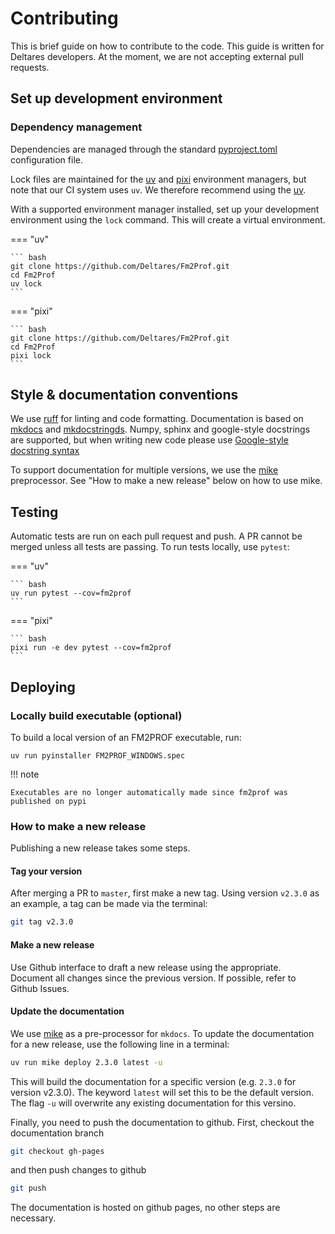 # Contributing

This is brief guide on how to contribute to the code. This guide is 
written for Deltares developers. At the moment, we are not accepting 
external pull requests. 

## Set up development environment

### Dependency management
Dependencies are managed through the standard [pyproject.toml](https://packaging.python.org/en/latest/guides/writing-pyproject-toml/) 
configuration file. 

Lock files are maintained for the [uv](https://docs.astral.sh/uv/) and [pixi](https://pixi.sh/latest/python/tutorial/)
environment managers, but note that our CI system uses `uv`. We therefore recommend using the [uv](https://docs.astral.sh/uv/). 

With a supported environment manager installed, set up your development environment using the `lock` command. This will create a virtual environment.

=== "uv"

    ``` bash
    git clone https://github.com/Deltares/Fm2Prof.git
    cd Fm2Prof
    uv lock 
    ```

=== "pixi"

    ``` bash
    git clone https://github.com/Deltares/Fm2Prof.git
    cd Fm2Prof
    pixi lock 
    ```



## Style & documentation conventions

We use [ruff](https://github.com/astral-sh/ruff) for linting and code formatting. 
Documentation is based on [mkdocs](https://www.mkdocs.org/) and [mkdocstringds](https://mkdocstrings.github.io/#:~:text=mkdocstrings.%20Automatic%20documentation%20from%20sources,%20for). Numpy, sphinx and google-style
docstrings are supported, but when writing new code please use [Google-style docstring syntax](https://mkdocstrings.github.io/griffe/docstrings/#google-style)

To support documentation for multiple versions, we use the [mike](https://github.com/jimporter/mike) preprocessor. 
See "How to make a new release" below on how to use mike. 

## Testing

Automatic tests are run on each pull request and push. A PR cannot be merged
unless all tests are passing. To run tests locally, use `pytest`:

=== "uv"

    ``` bash
    uv run pytest --cov=fm2prof 
    ```

=== "pixi"

    ``` bash
    pixi run -e dev pytest --cov=fm2prof 
    ```


## Deploying

### Locally build executable (optional)

To build a local version of an FM2PROF executable, run:

`uv run pyinstaller FM2PROF_WINDOWS.spec`

!!! note

    Executables are no longer automatically made since fm2prof was published on pypi 


### How to make a new release

Publishing a new release takes some steps. 

#### Tag your version
After merging a PR to `master`, first make a new tag. Using version `v2.3.0` as an example, 
a tag can be made via the terminal:

``` bash
git tag v2.3.0
```
#### Make a new release

Use Github interface to draft a new release using the appropriate. Document all changes since the previous version. 
If possible, refer to Github Issues. 

#### Update the documentation
We use [mike](https://github.com/jimporter/mike) as a pre-processor for `mkdocs`. To update the documentation
for a new release, use the following line in a terminal:

``` bash
uv run mike deploy 2.3.0 latest -u
```

This will build the documentation for a specific version (e.g. `2.3.0` for version v2.3.0). The keyword
`latest` will set this to be the default version. The flag `-u` will overwrite any
existing documentation for this versino. 

Finally, you need to push the documentation to github. First, checkout the documentation branch

``` bash
git checkout gh-pages
``` 

and then push changes to github

``` bash 
git push
```

The documentation is hosted on github pages, no other steps are necessary. 




